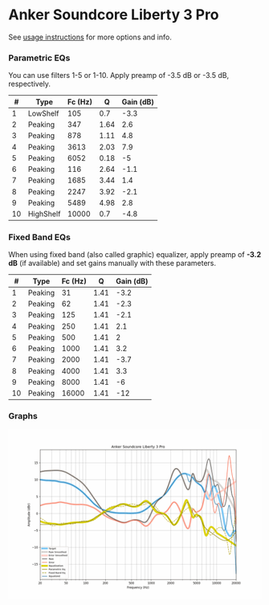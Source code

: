 # Anker Soundcore Liberty 3 Pro
See [usage instructions](https://github.com/jaakkopasanen/AutoEq#usage) for more options and info.

### Parametric EQs
You can use filters 1-5 or 1-10. Apply preamp of -3.5 dB or -3.5 dB, respectively.

|   # | Type      |   Fc (Hz) |    Q |   Gain (dB) |
|-----|-----------|-----------|------|-------------|
|   1 | LowShelf  |       105 | 0.7  |        -3.3 |
|   2 | Peaking   |       347 | 1.64 |         2.6 |
|   3 | Peaking   |       878 | 1.11 |         4.8 |
|   4 | Peaking   |      3613 | 2.03 |         7.9 |
|   5 | Peaking   |      6052 | 0.18 |        -5   |
|   6 | Peaking   |       116 | 2.64 |        -1.1 |
|   7 | Peaking   |      1685 | 3.44 |         1.4 |
|   8 | Peaking   |      2247 | 3.92 |        -2.1 |
|   9 | Peaking   |      5489 | 4.98 |         2.8 |
|  10 | HighShelf |     10000 | 0.7  |        -4.8 |

### Fixed Band EQs
When using fixed band (also called graphic) equalizer, apply preamp of **-3.2 dB** (if available) and set gains manually with these parameters.

|   # | Type    |   Fc (Hz) |    Q |   Gain (dB) |
|-----|---------|-----------|------|-------------|
|   1 | Peaking |        31 | 1.41 |        -3.2 |
|   2 | Peaking |        62 | 1.41 |        -2.3 |
|   3 | Peaking |       125 | 1.41 |        -2.1 |
|   4 | Peaking |       250 | 1.41 |         2.1 |
|   5 | Peaking |       500 | 1.41 |         2   |
|   6 | Peaking |      1000 | 1.41 |         3.2 |
|   7 | Peaking |      2000 | 1.41 |        -3.7 |
|   8 | Peaking |      4000 | 1.41 |         3.3 |
|   9 | Peaking |      8000 | 1.41 |        -6   |
|  10 | Peaking |     16000 | 1.41 |       -12   |

### Graphs
![](./Anker%20Soundcore%20Liberty%203%20Pro.png)
